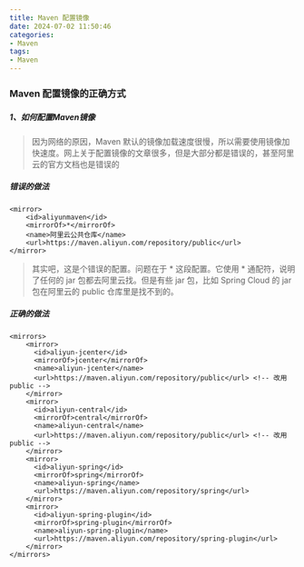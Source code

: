 ```yaml
---
title: Maven 配置镜像
date: 2024-07-02 11:50:46
categories:
- Maven
tags:
- Maven
---
```


### Maven 配置镜像的正确方式

##### 1、如何配置Maven镜像

>因为网络的原因，Maven 默认的镜像加载速度很慢，所以需要使用镜像加快速度。网上关于配置镜像的文章很多，但是大部分都是错误的，甚至阿里云的官方文档也是错误的

##### 错误的做法

```
<mirror>
    <id>aliyunmaven</id>
    <mirrorOf>*</mirrorOf>
    <name>阿里云公共仓库</name>
    <url>https://maven.aliyun.com/repository/public</url>
</mirror>

```

>其实吧，这是个错误的配置。问题在于 <mirrorOf>*</mirrorOf> 这段配置。它使用 * 通配符，说明了任何的 jar 包都去阿里云找。但是有些 jar 包，比如 Spring Cloud 的 jar 包在阿里云的 public 仓库里是找不到的。


##### 正确的做法

```
<mirrors>
    <mirror>
      <id>aliyun-jcenter</id>
      <mirrorOf>jcenter</mirrorOf>
      <name>aliyun-jcenter</name>
      <url>https://maven.aliyun.com/repository/public</url> <!-- 改用 public -->
    </mirror>
    <mirror>
      <id>aliyun-central</id>
      <mirrorOf>central</mirrorOf>
      <name>aliyun-central</name>
      <url>https://maven.aliyun.com/repository/public</url> <!-- 改用 public -->
    </mirror>
    <mirror>
      <id>aliyun-spring</id>
      <mirrorOf>spring</mirrorOf>
      <name>aliyun-spring</name>
      <url>https://maven.aliyun.com/repository/spring</url>
    </mirror>
    <mirror>
      <id>aliyun-spring-plugin</id>
      <mirrorOf>spring-plugin</mirrorOf>
      <name>aliyun-spring-plugin</name>
      <url>https://maven.aliyun.com/repository/spring-plugin</url>
    </mirror>
</mirrors>

```
